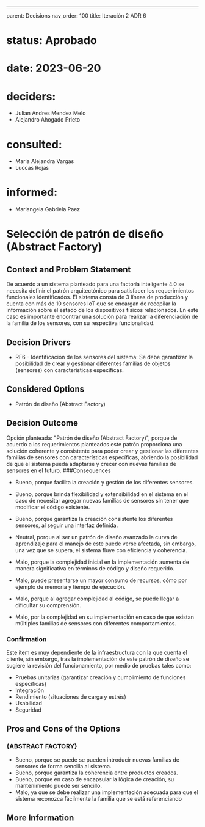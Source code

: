 ---
parent: Decisions
nav_order: 100
title: Iteración 2 ADR 6

# status: Aprobado
# date: 2023-06-20
# deciders: 
  * Julian Andres Mendez Melo
  * Alejandro Ahogado Prieto 
# consulted: 
  * Maria Alejandra Vargas
  * Luccas Rojas
# informed:
  * Mariangela Gabriela Paez

# Selección de patrón de diseño (Abstract Factory)

## Context and Problem Statement

De acuerdo a un sistema planteado para una factoría inteligente 4.0 se necesita definir el patrón arquitectónico para satisfacer los requerimientos funcionales identificados. El sistema consta de 3 líneas de producción y cuenta con más de 10 sensores IoT que se encargan de recopilar la información sobre el estado de los dispositivos físicos relacionados. 
En este caso es importante encontrar una solución para realizar la diferenciación de la familia de los sensores, con su respectiva funcionalidad. 
## Decision Drivers

* RF6 - Identificación de los sensores del sistema: Se debe garantizar la posibilidad de crear y gestionar diferentes familias de objetos (sensores) con características específicas.
## Considered Options

* Patrón de diseño (Abstract Factory)

## Decision Outcome

Opción planteada: "Patrón de diseño (Abstract Factory)", porque de acuerdo a los requerimientos planteados este patrón proporciona una solución coherente y consistente para poder crear y gestionar las diferentes familias de sensores con características específicas, abriendo la posibilidad de que el sistema pueda adaptarse y crecer con nuevas familias de sensores en el futuro.
###Consequences
* Bueno, porque facilita la creación y gestión de los diferentes sensores.
* Bueno, porque brinda flexibilidad y extensibilidad en el sistema en el caso de necesitar agregar nuevas familias de sensores sin tener que modificar el código existente.
* Bueno, porque garantiza la creación consistente los diferentes sensores, al seguir una interfaz definida.
* Neutral, porque al ser un patrón de diseño avanzado la curva de aprendizaje para el manejo de este puede verse afectada, sin embargo, una vez que se supera, el sistema fluye con eficiencia y coherencia.

* Malo, porque la complejidad inicial en la implementación aumenta de manera significativa en términos de código y diseño requerido.
* Malo, puede presentarse un mayor consumo de recursos, cómo por ejemplo de memoria y tiempo de ejecución.
* Malo, porque al agregar complejidad al código, se puede llegar a dificultar su comprensión.
* Malo, por la complejidad en su implementación en caso de que existan múltiples familias de sensores con diferentes comportamientos.

### Confirmation
Este ítem es muy dependiente de la infraestructura con la que cuenta el cliente, sin embargo, tras la implementación de este patrón de diseño se sugiere la revisión del funcionamiento, por medio de pruebas tales como:

- Pruebas unitarias (garantizar creación y cumplimiento de funciones específicas) 
- Integración
- Rendimiento (situaciones de carga y estrés)
- Usabilidad 
- Seguridad

## Pros and Cons of the Options

### {ABSTRACT FACTORY}

* Bueno, porque se puede se pueden introducir nuevas familias de sensores de forma sencilla al sistema.
* Bueno, porque garantiza la coherencia entre productos creados.
* Bueno, porque en caso de encapsular la lógica de creación, su mantenimiento puede ser sencillo.
* Malo, ya que se debe realizar una implementación adecuada para que el sistema reconozca fácilmente la familia que se está referenciando

## More Information



